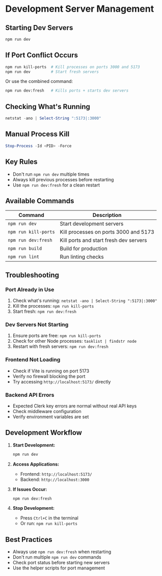 # Development Server Management

## Starting Dev Servers
```bash
npm run dev
```

## If Port Conflict Occurs

```bash
npm run kill-ports  # Kill processes on ports 3000 and 5173
npm run dev         # Start fresh servers
```

Or use the combined command:

```bash
npm run dev:fresh   # Kills ports + starts dev servers
```

## Checking What's Running

```powershell
netstat -ano | Select-String ":5173|:3000"
```

## Manual Process Kill

```powershell
Stop-Process -Id <PID> -Force
```

## Key Rules

- Don't run `npm run dev` multiple times
- Always kill previous processes before restarting
- Use `npm run dev:fresh` for a clean restart

## Available Commands

| Command | Description |
|---------|-------------|
| `npm run dev` | Start development servers |
| `npm run kill-ports` | Kill processes on ports 3000 and 5173 |
| `npm run dev:fresh` | Kill ports and start fresh dev servers |
| `npm run build` | Build for production |
| `npm run lint` | Run linting checks |

## Troubleshooting

### Port Already in Use
1. Check what's running: `netstat -ano | Select-String ":5173|:3000"`
2. Kill the processes: `npm run kill-ports`
3. Start fresh: `npm run dev:fresh`

### Dev Servers Not Starting
1. Ensure ports are free: `npm run kill-ports`
2. Check for other Node processes: `tasklist | findstr node`
3. Restart with fresh servers: `npm run dev:fresh`

### Frontend Not Loading
- Check if Vite is running on port 5173
- Verify no firewall blocking the port
- Try accessing `http://localhost:5173/` directly

### Backend API Errors
- Expected Clerk key errors are normal without real API keys
- Check middleware configuration
- Verify environment variables are set

## Development Workflow

1. **Start Development:**
   ```bash
   npm run dev
   ```

2. **Access Applications:**
   - Frontend: `http://localhost:5173/`
   - Backend: `http://localhost:3000`

3. **If Issues Occur:**
   ```bash
   npm run dev:fresh
   ```

4. **Stop Development:**
   - Press `Ctrl+C` in the terminal
   - Or run: `npm run kill-ports`

## Best Practices

- Always use `npm run dev:fresh` when restarting
- Don't run multiple `npm run dev` commands
- Check port status before starting new servers
- Use the helper scripts for port management
